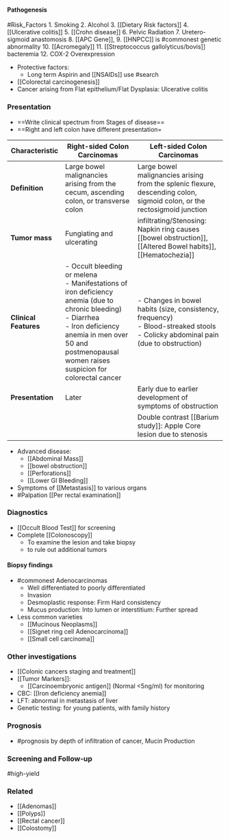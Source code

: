 #### Pathogenesis
#Risk_Factors 
	1. Smoking 
	2. Alcohol 
	3. [[Dietary Risk factors]]
	4. [[Ulcerative colitis]]
	5. [[Crohn disease]]
	6. Pelvic Radiation
	7. Uretero-sigmoid anastomosis
	8. [[APC Gene]], 
	9. [[HNPCC]] is #commonest genetic abnormality
	10. [[Acromegaly]]
	11. [[Streptococcus gallolyticus/bovis]] bacteremia
	12. COX-2 Overexpression

- Protective factors:
	- Long term Aspirin and [[NSAIDs]] use #search 
- [[Colorectal carcinogenesis]] 
- Cancer arising from Flat epithelium/Flat Dysplasia: Ulcerative colitis

### Presentation
- ==Write clinical spectrum from Stages of disease==
- ==Right and left colon have different presentation=

| **Characteristic**    | **Right-sided Colon Carcinomas**                                                                                                                                                                                                | **Left-sided Colon Carcinomas**                                                                                                        |
| --------------------- | ------------------------------------------------------------------------------------------------------------------------------------------------------------------------------------------------------------------------------- | -------------------------------------------------------------------------------------------------------------------------------------- |
| **Definition**        | Large bowel malignancies arising from the cecum, ascending colon, or transverse colon                                                                                                                                           | Large bowel malignancies arising from the splenic flexure, descending colon, sigmoid colon, or the rectosigmoid junction               |
| **Tumor mass**        | Fungiating and ulcerating                                                                                                                                                                                                       | infiltrating/Stenosing: Napkin ring causes [[bowel obstruction]], [[Altered Bowel habits]], [[Hematochezia]]                           |
| **Clinical Features** | - Occult bleeding or melena<br> - Manifestations of iron deficiency anemia (due to chronic bleeding)<br> - Diarrhea<br> - Iron deficiency anemia in men over 50 and postmenopausal women raises suspicion for colorectal cancer | - Changes in bowel habits (size, consistency, frequency)<br> - Blood-streaked stools<br> - Colicky abdominal pain (due to obstruction) |
| **Presentation**      | Later                                                                                                                                                                                                                           | Early due to earlier development of symptoms of obstruction                                                                            |
|                       |                                                                                                                                                                                                                                 | Double contrast [[Barium study]]: Apple Core lesion due to stenosis                                                                    |
  
- Advanced disease:
	- [[Abdominal Mass]]
	- [[bowel obstruction]]
	- [[Perforations]]
	- [[Lower GI Bleeding]] 
- Symptoms of [[Metastasis]] to various organs
- #Palpation [[Per rectal examination]] 

### Diagnostics
- [[Occult Blood Test]] for screening 
- Complete [[Colonoscopy]]
	- To examine the lesion and take biopsy 
	- to rule out additional tumors
#### Biopsy findings
 - #commonest Adenocarcinomas
	- Well differentiated to poorly differentiated
	- Invasion
	- Desmoplastic response: Firm Hard consistency
	- Mucus production: Into lumen or interstitium: Further spread
- Less common varieties
	- [[Mucinous Neoplasms]]
	- [[Signet ring cell Adenocarcinoma]]
	- [[Small cell carcinoma]]
### Other investigations
- [[Colonic cancers staging and treatment]] 
- [[Tumor Markers]]: 
	- [[Carcinoembryonic antigen]] (Normal <5ng/ml) for monitoring
- CBC: [[Iron deficiency anemia]]
- LFT: abnormal in metastasis of liver
- Genetic testing: for young patients, with family history 

### Prognosis 
- #prognosis by depth of infiltration of cancer, Mucin Production
### Screening and Follow-up
#high-yield

### Related
- [[Adenomas]]
- [[Polyps]]
- [[Rectal cancer]] 
- [[Colostomy]]

